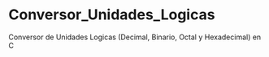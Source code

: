 # Conversor_Unidades_Logicas
Conversor de Unidades Logicas (Decimal, Binario, Octal y Hexadecimal) en C
